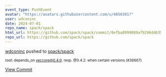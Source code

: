 ```yaml
---
event_type: PushEvent
avatar: "https://avatars.githubusercontent.com/u/4656391?"
user: wdconinc
date: 2024-07-01
repo_name: spack/spack
html_url: https://github.com/spack/spack/commit/0efba0999009af9296dd63511af4dd52e1dc570c
repo_url: https://github.com/spack/spack
---
```


<a href='https://github.com/wdconinc' target='_blank'>wdconinc</a> pushed to <a href='https://github.com/spack/spack' target='_blank'>spack/spack</a>

<small>root: depends_on veccore@0.4.0: resp. @0.4.2: when certain versions (#36667)</small>

<a href='https://github.com/spack/spack/commit/0efba0999009af9296dd63511af4dd52e1dc570c' target='_blank'>View Commit</a>